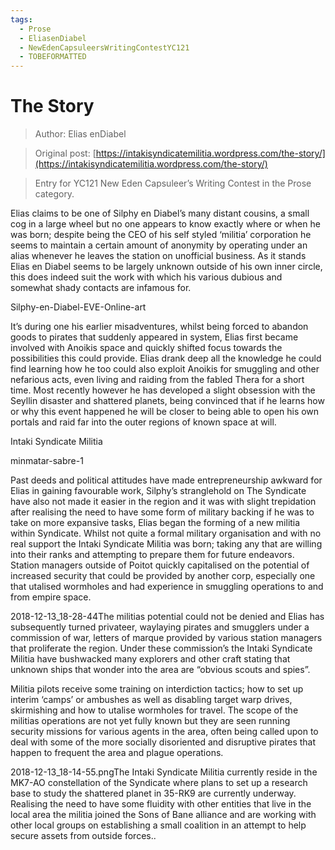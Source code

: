 ```yaml
---
tags:
  - Prose
  - EliasenDiabel
  - NewEdenCapsuleersWritingContestYC121
  - TOBEFORMATTED
---
```


# The Story

> Author: Elias enDiabel

> Original post: [https://intakisyndicatemilitia.wordpress.com/the-story/](https://intakisyndicatemilitia.wordpress.com/the-story/)

> Entry for YC121 New Eden Capsuleer’s Writing Contest in the Prose category.


Elias claims to be one of Silphy en Diabel’s many distant cousins, a small cog in a large wheel but no one appears to know exactly where or when he was born; despite being the CEO of his self styled ‘militia’ corporation he seems to maintain a certain amount of anonymity by operating under an alias whenever he leaves the station on unofficial business. As it stands Elias en Diabel seems to be largely unknown outside of his own inner circle, this does indeed suit the work with which his various dubious and somewhat shady contacts are infamous for.

 

Silphy-en-Diabel-EVE-Online-art

It’s during one his earlier misadventures, whilst being forced to abandon goods to pirates that suddenly appeared in system, Elias first became involved with Anoikis space and quickly shifted focus towards the possibilities this could provide. Elias drank deep all the knowledge he could find learning how he too could also exploit Anoikis for smuggling and other nefarious acts, even living and raiding from the fabled Thera for a short time. Most recently however he has developed a slight obsession with the Seyllin disaster and shattered planets, being convinced that if he learns how or why this event happened he will be closer to being able to open his own portals and raid far into the outer regions of known space at will.

Intaki Syndicate Militia

minmatar-sabre-1

Past deeds and political attitudes have made entrepreneurship awkward for Elias in gaining favourable work, Silphy’s stranglehold on The Syndicate have also not made it easier in the region and it was with slight trepidation after realising the need to have some form of military backing if he was to take on more expansive tasks, Elias began the forming of a new militia within Syndicate.
Whilst not quite a formal military organisation and with no real support the Intaki Syndicate Militia was born; taking any that are willing into their ranks and attempting to prepare them for future endeavors. Station managers outside of Poitot quickly capitalised on the potential of increased security that could be provided by another corp, especially one that utalised wormholes and had experience in smuggling operations to and from empire space.

2018-12-13_18-28-44The militias potential could not be denied and Elias has subsequently turned privateer, waylaying pirates and smugglers under a commission of war, letters of marque provided by various station managers that proliferate the region. Under these commission’s the Intaki Syndicate Militia have bushwacked many explorers and other craft stating that unknown ships that wonder into the area are “obvious scouts and spies”.

Militia pilots receive some training on interdiction tactics; how to set up interim ‘camps’ or ambushes as well as disabling target warp drives, skirmishing and how to utalise wormholes for travel.
The scope of the militias operations are not yet fully known but they are seen running security missions for various agents in the area, often being called upon to deal with some of the more  socially disoriented and  disruptive pirates that happen to frequent the area and plague operations.

2018-12-13_18-14-55.pngThe Intaki Syndicate Militia currently reside in the MK7-AO constellation of the Syndicate where plans to set up a research base to study the shattered planet in 35-RK9 are currently underway. Realising the need to have some fluidity with other entities that live in the local area the militia joined the Sons of Bane alliance and are working with other local groups on establishing a small coalition in an attempt to help secure assets from outside forces..
